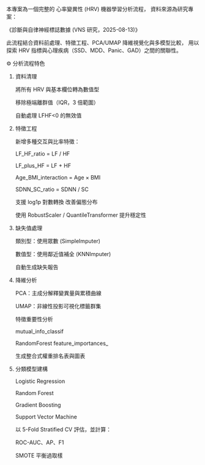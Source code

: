 本專案為一個完整的 心率變異性 (HRV) 機器學習分析流程，
資料來源為研究專案：

《診斷與自律神經標誌數據 (VNS 研究，2025-08-13)》

此流程結合資料前處理、特徵工程、PCA/UMAP 降維視覺化與多模型比較，
用以探索 HRV 指標與心理疾病（SSD、MDD、Panic、GAD）之間的關聯性。

⚙️ 分析流程特色

1. 資料清理

   將所有 HRV 與基本欄位轉為數值型

   移除極端離群值（IQR，3 倍範圍）

   自動處理 LFHF<0 的無效值

2. 特徵工程

   新增多種交互與比率特徵：

   LF_HF_ratio = LF / HF

   LF_plus_HF = LF + HF

   Age_BMI_interaction = Age × BMI

   SDNN_SC_ratio = SDNN / SC

   支援 log1p 對數轉換 改善偏態分布

   使用 RobustScaler / QuantileTransformer 提升穩定性

3. 缺失值處理

   類別型：使用眾數 (SimpleImputer)

   數值型：使用鄰近值補全 (KNNImputer)

   自動生成缺失報告

4. 降維分析

   PCA：主成分解釋變異量與累積曲線

   UMAP：非線性投影可視化標籤群集

   特徵重要性分析

   mutual_info_classif

   RandomForest feature_importances_

   生成整合式權重排名表與圖表

5. 分類模型建構

   Logistic Regression

   Random Forest

   Gradient Boosting

   Support Vector Machine

   以 5-Fold Stratified CV 評估，並計算：

   ROC-AUC、AP、F1

   SMOTE 平衡過取樣
